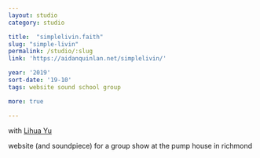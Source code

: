 ```yaml
---
layout: studio
category: studio

title:  "simplelivin.faith"
slug: "simple-livin"
permalink: /studio/:slug
link: 'https://aidanquinlan.net/simplelivin/'

year: '2019'
sort-date: '19-10'
tags: website sound school group

more: true

---
```


<p>
  with <a href="https://lihuayu.xyz/">Lihua Yu</a>
</p>

<p>
  website (and soundpiece) for a group show at the pump house in richmond
</p>